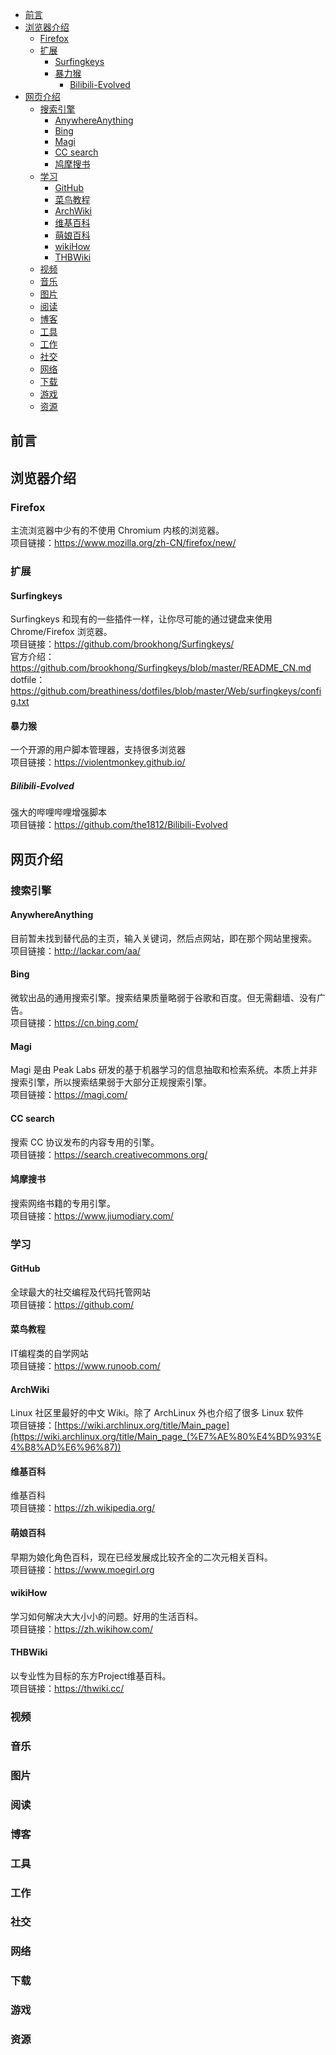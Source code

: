 
<!-- @import "[TOC]" {cmd="toc" depthFrom=1 depthTo=6 orderedList=false} -->

<!-- code_chunk_output -->

- [前言](#前言)
- [浏览器介绍](#浏览器介绍)
  - [Firefox](#firefox)
  - [扩展](#扩展)
    - [Surfingkeys](#surfingkeys)
    - [暴力猴](#暴力猴)
      - [Bilibili-Evolved](#bilibili-evolved)
- [网页介绍](#网页介绍)
  - [搜索引擎](#搜索引擎)
    - [AnywhereAnything](#anywhereanything)
    - [Bing](#bing)
    - [Magi](#magi)
    - [CC search](#cc-search)
    - [鸠摩搜书](#鸠摩搜书)
  - [学习](#学习)
    - [GitHub](#github)
    - [菜鸟教程](#菜鸟教程)
    - [ArchWiki](#archwiki)
    - [维基百科](#维基百科)
    - [萌娘百科](#萌娘百科)
    - [wikiHow](#wikihow)
    - [THBWiki](#thbwiki)
  - [视频](#视频)
  - [音乐](#音乐)
  - [图片](#图片)
  - [阅读](#阅读)
  - [博客](#博客)
  - [工具](#工具)
  - [工作](#工作)
  - [社交](#社交)
  - [网络](#网络)
  - [下载](#下载)
  - [游戏](#游戏)
  - [资源](#资源)

<!-- /code_chunk_output -->

## 前言  

## 浏览器介绍  

### Firefox  

主流浏览器中少有的不使用 Chromium 内核的浏览器。  
项目链接：<https://www.mozilla.org/zh-CN/firefox/new/>  

### 扩展  

#### Surfingkeys  

Surfingkeys 和现有的一些插件一样，让你尽可能的通过键盘来使用 Chrome/Firefox 浏览器。  
项目链接：<https://github.com/brookhong/Surfingkeys/>  
官方介绍：<https://github.com/brookhong/Surfingkeys/blob/master/README_CN.md>  
dotfile：<https://github.com/breathiness/dotfiles/blob/master/Web/surfingkeys/config.txt>  

#### 暴力猴  

一个开源的用户脚本管理器，支持很多浏览器  
项目链接：<https://violentmonkey.github.io/>  

##### Bilibili-Evolved

强大的哔哩哔哩增强脚本  
项目链接：<https://github.com/the1812/Bilibili-Evolved>  

## 网页介绍  

### 搜索引擎  

#### AnywhereAnything  

目前暂未找到替代品的主页，输入关键词，然后点网站，即在那个网站里搜索。  
项目链接：<http://lackar.com/aa/>  

#### Bing  

微软出品的通用搜索引擎。搜索结果质量略弱于谷歌和百度。但无需翻墙、没有广告。  
项目链接：<https://cn.bing.com/>  

#### Magi  

Magi 是由 Peak Labs 研发的基于机器学习的信息抽取和检索系统。本质上并非搜索引擎，所以搜索结果弱于大部分正规搜索引擎。  
项目链接：<https://magi.com/>  

#### CC search  

搜索 CC 协议发布的内容专用的引擎。  
项目链接：<https://search.creativecommons.org/>  

#### 鸠摩搜书  

搜索网络书籍的专用引擎。  
项目链接：<https://www.jiumodiary.com/>  

### 学习  

#### GitHub

全球最大的社交编程及代码托管网站  
项目链接：<https://github.com/>  

#### 菜鸟教程  

IT编程类的自学网站  
项目链接：<https://www.runoob.com/>  

#### ArchWiki  

Linux 社区里最好的中文 Wiki。除了 ArchLinux 外也介绍了很多 Linux 软件  
项目链接：[https://wiki.archlinux.org/title/Main_page](https://wiki.archlinux.org/title/Main_page_(%E7%AE%80%E4%BD%93%E4%B8%AD%E6%96%87))

#### 维基百科  

维基百科  
项目链接：<https://zh.wikipedia.org/>  

#### 萌娘百科  

早期为娘化角色百科，现在已经发展成比较齐全的二次元相关百科。  
项目链接：<https://www.moegirl.org>  

#### wikiHow  

学习如何解决大大小小的问题。好用的生活百科。  
项目链接：<https://zh.wikihow.com/>  

#### THBWiki  

以专业性为目标的东方Project维基百科。  
项目链接：<https://thwiki.cc/>  

### 视频

### 音乐

### 图片

### 阅读

### 博客

### 工具

### 工作

### 社交

### 网络

### 下载

### 游戏

### 资源

